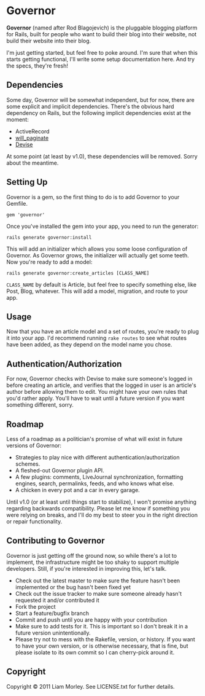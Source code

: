 Governor
========

**Governor** (named after Rod Blagojevich) is the pluggable blogging platform
for Rails, built for people who want to build their blog into their website,
not build their website into their blog.

I'm just getting started, but feel free to poke around. I'm sure that when
this starts getting functional, I'll write some setup documentation here. And
try the specs, they're fresh!

Dependencies
------------

Some day, Governor will be somewhat independent, but for now, there are some
explicit and implicit dependencies. There's the obvious hard dependency on
Rails, but the following implicit dependencies exist at the moment:

* ActiveRecord
* [will_paginate](https://github.com/mislav/will_paginate)
* [Devise](https://github.com/plataformatec/devise)

At some point (at least by v1.0), these dependencies will be removed. Sorry
about the meantime.

Setting Up
----------

Governor is a gem, so the first thing to do is to add Governor to your
Gemfile.

    gem 'governor'

Once you've installed the gem into your app, you need to run the generator:

    rails generate governor:install

This will add an initializer which allows you some loose configuration of
Governor. As Governor grows, the initializer will actually get some teeth. Now
you're ready to add a model:

    rails generate governor:create_articles [CLASS_NAME]

`CLASS_NAME` by default is Article, but feel free to specify something else,
like Post, Blog, whatever. This will add a model, migration, and route to your
app.

Usage
-----

Now that you have an article model and a set of routes, you're ready to plug
it into your app. I'd recommend running `rake routes` to see what routes have
been added, as they depend on the model name you chose.

Authentication/Authorization
----------------------------

For now, Governor checks with Devise to make sure someone's logged in before
creating an article, and verifies that the logged in user is an article's
author before allowing them to edit. You might have your own rules that you'd
rather apply. You'll have to wait until a future version if you want something
different, sorry.

Roadmap
-------

Less of a roadmap as a politician's promise of what will exist in future
versions of Governor:

* Strategies to play nice with different authentication/authorization schemes.
* A fleshed-out Governor plugin API.
* A few plugins: comments, LiveJournal synchronization, formatting engines,
  search, permalinks, feeds, and who knows what else.
* A chicken in every pot and a car in every garage.

Until v1.0 (or at least until things start to stabilize), I won't promise
anything regarding backwards compatibility. Please let me know if something
you were relying on breaks, and I'll do my best to steer you in the right
direction or repair functionality.

Contributing to Governor
------------------------

Governor is just getting off the ground now, so while there's a lot to
implement, the infrastructure might be too shaky to support multiple
developers. Still, if you're interested in improving this, let's talk.

* Check out the latest master to make sure the feature hasn't been implemented or the bug hasn't been fixed yet
* Check out the issue tracker to make sure someone already hasn't requested it and/or contributed it
* Fork the project
* Start a feature/bugfix branch
* Commit and push until you are happy with your contribution
* Make sure to add tests for it. This is important so I don't break it in a future version unintentionally.
* Please try not to mess with the Rakefile, version, or history. If you want to have your own version, or is otherwise necessary, that is fine, but please isolate to its own commit so I can cherry-pick around it.

Copyright
---------

Copyright &copy; 2011 Liam Morley. See LICENSE.txt for
further details.

